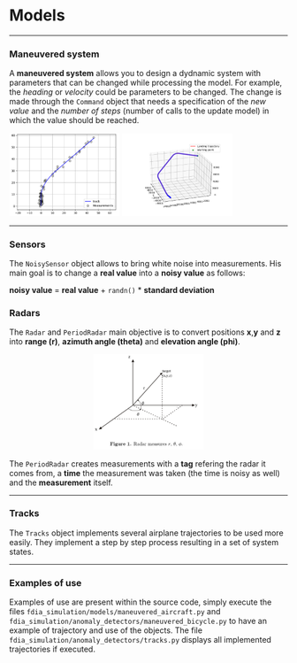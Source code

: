 # Models

---

### Maneuvered system
A **maneuvered system** allows you to design a dydnamic system with
parameters that can be changed while processing the model. For
example, the *heading* or *velocity* could be parameters to be changed.
The change is made through the `Command` object that needs a specification
of the *new value* and the *number of steps* (number of calls to the
update model) in which the value should be reached.

<img src="../../images/bicycle.png" width="200">
<img src="../../images/landing.png" width="200">

---

### Sensors

The `NoisySensor` object allows to bring white noise into measurements.
His main goal is to change a **real value** into a **noisy value** as
follows:

**noisy value** = **real value** + `randn()` * **standard deviation**

### Radars

The `Radar` and `PeriodRadar` main objective is to convert positions
**x**,**y** and **z** into **range (r)**, **azimuth angle (theta)**
and **elevation angle (phi)**.

<p align="center">
  <img src="../../images/radar.png" width="200">
</p>

The `PeriodRadar` creates measurements with a **tag** refering the radar
it comes from, a **time** the measurement was taken (the time is noisy as
well) and the **measurement** itself.

---

### Tracks

The `Tracks` object implements several airplane trajectories to be used
more easily. They implement a step by step process resulting in a set of
system states.

---

### Examples of use

Examples of use are present within the source code, simply execute
the files `fdia_simulation/models/maneuvered_aircraft.py` and
`fdia_simulation/anomaly_detectors/maneuvered_bicycle.py` to have an example
of trajectory and use of the objects. The file `fdia_simulation/anomaly_detectors/tracks.py`
displays all implemented trajectories if executed.
